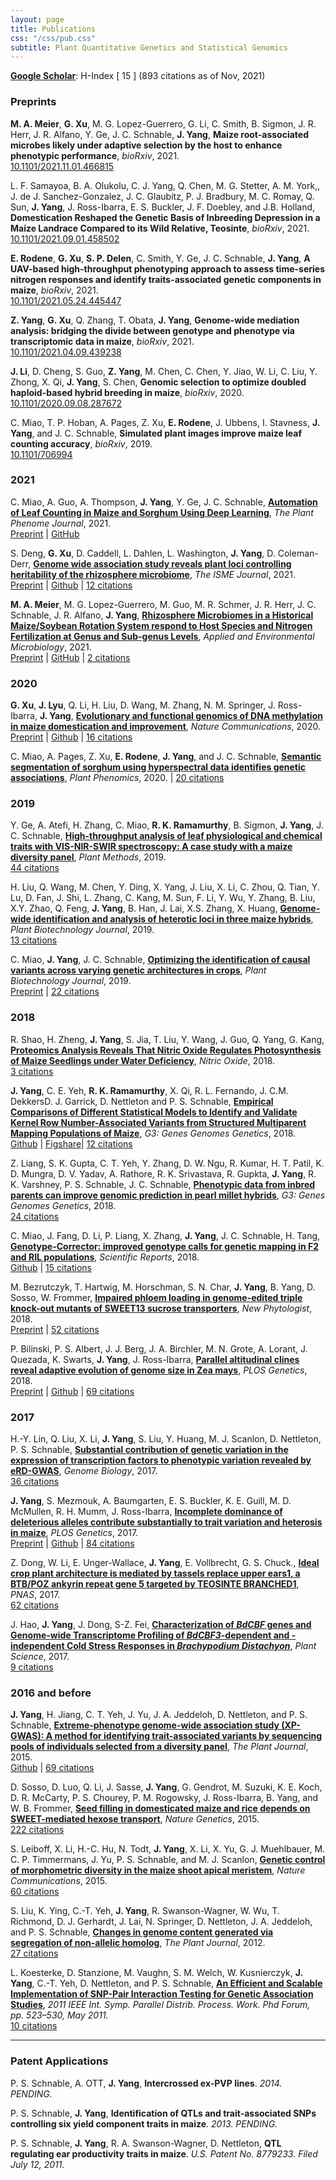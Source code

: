 ```yaml
---
layout: page
title: Publications
css: "/css/pub.css"
subtitle: Plant Quantitative Genetics and Statistical Genomics
---
```





__[Google Scholar](https://scholar.google.com/citations?hl=en&user=2CiKnzkAAAAJ)__: H-Index [ 15 ] (893 citations as of Nov, 2021)  

### Preprints

__M. A. Meier__, __G. Xu__, M. G. Lopez-Guerrero, G. Li, C. Smith, B. Sigmon, J. R. Herr, J. R. Alfano, Y. Ge, J. C. Schnable, __J. Yang__, __Maize root-associated microbes likely under adaptive selection by the host to enhance phenotypic performance__, _bioRxiv_, 2021.  
[10.1101/2021.11.01.466815](https://www.biorxiv.org/content/10.1101/2021.11.01.466815v1) 

L. F. Samayoa, B. A. Olukolu, C. J. Yang, Q. Chen, M. G. Stetter, A. M. York,, J. de J. Sanchez-Gonzalez, J. C. Glaubitz, P. J. Bradbury, M. C. Romay, Q. Sun, __J. Yang__, J. Ross-Ibarra, E. S. Buckler, J. F. Doebley, and J.B. Holland, __Domestication Reshaped the Genetic Basis of Inbreeding Depression in a Maize Landrace Compared to its Wild Relative, Teosinte__, _bioRxiv_, 2021.  
[10.1101/2021.09.01.458502](https://www.biorxiv.org/content/10.1101/2021.09.01.458502v1) 

__E. Rodene__, __G. Xu__, __S. P. Delen__, C. Smith, Y. Ge, J. C. Schnable, __J. Yang__, __A UAV-based high-throughput phenotyping approach to assess time-series nitrogen responses and identify traits-associated genetic components in maize__, _bioRxiv_, 2021.  
[10.1101/2021.05.24.445447](https://www.biorxiv.org/content/10.1101/2021.05.24.445447v1) 


__Z. Yang__, __G. Xu__, Q. Zhang, T. Obata, __J. Yang__, __Genome-wide mediation analysis: bridging the divide between genotype and phenotype via transcriptomic data in maize__, _bioRxiv_, 2021.  
[10.1101/2021.04.09.439238](https://www.biorxiv.org/content/10.1101/2021.04.09.439238v1) 



__J. Li__, D. Cheng, S. Guo, __Z. Yang__, M. Chen, C. Chen, Y. Jiao, W. Li, C. Liu, Y. Zhong, X. Qi, 
__J. Yang__, S. Chen, __Genomic selection to optimize doubled haploid-based hybrid breeding in maize__, _bioRxiv_, 2020.  
[10.1101/2020.09.08.287672](https://www.biorxiv.org/content/10.1101/2020.09.08.287672v1) 

C. Miao, T. P. Hoban, A. Pages, Z. Xu, __E. Rodene__, J. Ubbens, I. Stavness, __J. Yang__, and J. C. Schnable, __Simulated plant images improve maize leaf counting accuracy__, _bioRxiv_, 2019.  
[10.1101/706994](https://www.biorxiv.org/content/10.1101/706994v1) 


### 2021

C. Miao, A. Guo, A. Thompson,  __J. Yang__,  Y. Ge,  J. C. Schnable, __[Automation of Leaf Counting in Maize and Sorghum Using Deep Learning](https://acsess.onlinelibrary.wiley.com/doi/10.1002/ppj2.20022)__, _The Plant Phenome Journal_, 2021.  
[Preprint](https://www.biorxiv.org/content/10.1101/2020.12.19.423626v1) | [GitHub](https://github.com/huskermiao/MaizeLeafCounting) 

S. Deng, __G. Xu__, D. Caddell, L. Dahlen, L. Washington, __J. Yang__, D. Coleman-Derr, __[Genome wide association study reveals plant loci controlling heritability of the rhizosphere microbiome](https://www.nature.com/articles/s41396-021-00993-z)__, 
_The ISME Journal_, 2021.  
[Preprint](https://www.biorxiv.org/content/10.1101/2020.02.21.960377v1) | [Github](https://github.com/colemanderr-lab/Deng-2020) | [12 citations](https://scholar.google.com/scholar?oi=bibs&hl=en&cites=9839283634496248436&as_sdt=5)

__M. A. Meier__, M. G. Lopez-Guerrero, M. Guo, M. R. Schmer, J. R. Herr, J. C. Schnable, J. R. Alfano, __J. Yang__, __[Rhizosphere Microbiomes in a Historical Maize/Soybean Rotation System respond to Host Species and Nitrogen Fertilization at Genus and Sub-genus Levels](https://aem.asm.org/content/early/2021/03/27/AEM.03132-20.abstract)__, _Applied and Environmental Microbiology_, 2021.  
[Preprint](https://www.biorxiv.org/content/10.1101/2020.08.10.244384v2) | [GitHub](https://github.com/mandmeier/USDA_CornSoy) | [2 citations](https://scholar.google.com/scholar?oi=bibs&hl=en&cites=8314440354709369054&as_sdt=5)


### 2020

__G. Xu__, __J. Lyu__, Q. Li, H. Liu, D. Wang, M. Zhang, N. M. Springer, J. Ross-Ibarra, __J. Yang__, __[Evolutionary and functional genomics of DNA methylation in maize domestication and improvement](https://www.nature.com/articles/s41467-020-19333-4)__, _Nature Communications_, 2020.  
[Preprint](https://www.biorxiv.org/content/10.1101/2020.03.13.991117v2) | [Github](https://github.com/jyanglab/msfs_teo) | [16 citations](https://scholar.google.com/scholar?oi=bibs&hl=en&cites=987817177097090596&as_sdt=5)

C. Miao, A. Pages, Z. Xu, __E. Rodene__, __J. Yang__, and J. C. Schnable, __[Semantic segmentation of sorghum using hyperspectral data identifies genetic associations](https://spj.sciencemag.org/plantphenomics/2020/4216373/)__, _Plant Phenomics_, 2020. 
| [20 citations](https://scholar.google.com/scholar?oi=bibs&hl=en&cites=6760097769110193603&as_sdt=5)


### 2019

Y. Ge, A. Atefi, H. Zhang, C. Miao, __R. K. Ramamurthy__, B. Sigmon, __J. Yang__, J. C. Schnable, __[High-throughput analysis of leaf physiological and chemical traits with VIS-NIR-SWIR spectroscopy: A case study with a maize diversity panel](https://plantmethods.biomedcentral.com/articles/10.1186/s13007-019-0450-8)__, _Plant Methods_, 2019.  
[44 citations](https://scholar.google.com/scholar?oi=bibs&hl=en&cites=1137945390019707471&as_sdt=5)


H. Liu, Q. Wang, M. Chen, Y. Ding, X. Yang, J. Liu, X. Li, C. Zhou, Q. Tian, Y. Lu, D. Fan, J. Shi, L. Zhang, C. Kang, M. Sun, F. Li, Y. Wu, Y. Zhang, B. Liu, X.Y. Zhao, Q. Feng, __J. Yang__, B. Han, J. Lai, X.S. Zhang, X. Huang, __[Genome-wide identification and analysis of heterotic loci in three maize hybrids](https://onlinelibrary.wiley.com/doi/abs/10.1111/pbi.13186)__, _Plant Biotechnology Journal_, 2019.  
[13 citations](https://scholar.google.com/scholar?oi=bibs&hl=en&cites=15734942197146441439&as_sdt=5)

C. Miao, __J. Yang__, J. C. Schnable, __[Optimizing the identification of causal variants across varying genetic architectures in crops](https://onlinelibrary.wiley.com/doi/abs/10.1111/pbi.1302)__, _Plant Biotechnology Journal_, 2019.  
[Preprint](https://www.biorxiv.org/content/early/2018/04/29/310391) | [22 citations](https://scholar.google.com/scholar?oi=bibs&hl=en&cites=11827249182260357856&as_sdt=5)


### 2018


R. Shao, H. Zheng, __J. Yang__, S. Jia, T. Liu, Y. Wang, J. Guo, Q. Yang, G. Kang, __[Proteomics Analysis Reveals That Nitric Oxide Regulates Photosynthesis of Maize Seedlings under Water Deficiency](https://www.sciencedirect.com/science/article/pii/S1089860318300958)__, _Nitric Oxide_, 2018.  
[3 citations](https://scholar.google.com/scholar?oi=bibs&hl=en&cites=2779353440279278968&as_sdt=5)

__J. Yang__, C. E. Yeh, __R. K. Ramamurthy__, X. Qi, R. L. Fernando, J. C.M. DekkersD. J. Garrick, D. Nettleton and P. S. Schnable, __[Empirical Comparisons of Different Statistical Models to Identify and Validate Kernel Row Number-Associated Variants from Structured Multiparent Mapping Populations of Maize](http://www.g3journal.org/content/early/2018/09/12/g3.118.200636)__, _G3: Genes Genomes Genetics_, 2018.  
[Github](https://github.com/yangjl/KRN-GWAS) | [Figshare](https://figshare.com/articles/mpirical_Comparisons_of_Different_Statistical_Models_to_Identify_and_Validate_Kernel_Row_Number-Associated_Variants_from_Structured_Multiparent_Mapping_Populations_of_Maize/6902144)| [12 citations](https://scholar.google.com/scholar?oi=bibs&hl=en&cites=996399093583901645&as_sdt=5)


Z. Liang, S. K. Gupta, C. T. Yeh, Y. Zhang, D. W. Ngu, R. Kumar, H. T. Patil, K. D. Mungra, D. V. Yadav, A. Rathore, R. K. Srivastava, R. Gupkta, __J. Yang__, R. K. Varshney, P. S. Schnable, J. C. Schnable, __[Phenotypic data from inbred parents can improve genomic prediction in pearl millet hybrids](http://www.g3journal.org/content/early/2018/05/24/g3.118.200242)__, _G3: Genes Genomes Genetics_, 2018.  
[24 citations](https://scholar.google.com/scholar?oi=bibs&hl=en&cites=6745467722661974167&as_sdt=5)



C. Miao, J. Fang, D. Li, P. Liang, X. Zhang, __J. Yang__, J. C. Schnable, H. Tang, __[Genotype-Corrector: improved genotype calls for genetic mapping in F2 and RIL populations](https://www.nature.com/articles/s41598-018-28294-0)__, _Scientific Reports_, 2018.  
[Github](https://github.com/freemao/Genotype-Corrector) | [15 citations](https://scholar.google.com/scholar?oi=bibs&hl=en&cites=7931817505751558626&as_sdt=5)

M. Bezrutczyk, T. Hartwig, M. Horschman, S. N. Char, __J. Yang__, B. Yang, D. Sosso, W. Frommer, __[Impaired phloem loading in genome-edited triple knock-out mutants of SWEET13 sucrose transporters](https://nph.onlinelibrary.wiley.com/doi/abs/10.1111/nph.15021)__, *New Phytologist*, 2018.  
[Preprint](https://www.biorxiv.org/content/early/2017/10/06/197921) | [52 citations](https://scholar.google.com/scholar?oi=bibs&hl=en&cites=9785166453508429204&as_sdt=5)

P. Bilinski, P. S. Albert, J. J. Berg, J. A. Birchler, M. N. Grote, A. Lorant, J. Quezada, K. Swarts, __J. Yang__, J. Ross-Ibarra, __[Parallel altitudinal clines reveal adaptive evolution of genome size in Zea mays](http://journals.plos.org/plosgenetics/article?id=10.1371/journal.pgen.1007162)__, *PLOS Genetics*, 2018.  
[Preprint](https://www.biorxiv.org/content/early/2017/07/13/134528) | [Github](https://github.com/paulbilinski/GenomeSizeAnalysis) | [69 citations](https://scholar.google.com/scholar?oi=bibs&hl=en&cites=6345641206578854017&as_sdt=5)


### 2017

H.-Y. Lin, Q. Liu, X. Li, __J. Yang__, S. Liu, Y. Huang, M. J. Scanlon, D. Nettleton, P. S. Schnable, __[Substantial contribution of genetic variation in the expression of transcription factors to phenotypic variation revealed by eRD-GWAS](https://genomebiology.biomedcentral.com/articles/10.1186/s13059-017-1328-6)__, *Genome Biology*, 2017.  
[36 citations](https://scholar.google.com/scholar?oi=bibs&hl=en&cites=1407813314092538070&as_sdt=5)

__J. Yang__, S. Mezmouk, A. Baumgarten, E. S. Buckler, K. E. Guill, M. D. McMullen, R. H. Mumm, J. Ross-Ibarra, __[Incomplete dominance of deleterious alleles contribute substantially to trait variation and heterosis in maize](http://journals.plos.org/plosgenetics/article?id=10.1371/journal.pgen.1007019)__, *PLOS Genetics*, 2017.  
[Preprint](https://www.biorxiv.org/content/early/2017/06/09/086132) | [Github](https://github.com/yangjl/GERP-diallel) | [84 citations](https://scholar.google.com/scholar?oi=bibs&hl=en&cites=10986799122751558384&as_sdt=5)

Z. Dong, W. Li, E. Unger-Wallace, __J. Yang__, E. Vollbrecht, G. S. Chuck., __[Ideal crop plant architecture is mediated by tassels replace upper ears1, a BTB/POZ ankyrin repeat gene 5 targeted by TEOSINTE BRANCHED1](http://www.pnas.org/content/early/2017/09/26/1714960114.short)__, *PNAS*, 2017.   
[62 citations](https://scholar.google.com/scholar?oi=bibs&hl=en&cites=9931358203166483013&as_sdt=5)

J. Hao, __J. Yang__, J. Dong, S-Z. Fei, __[Characterization of *BdCBF* genes and Genome-wide Transcriptome Profiling of *BdCBF3*-dependent and -independent Cold Stress Responses in *Brachypodium Distachyon*](http://www.sciencedirect.com/science/article/pii/S0168945217303862?via%3Dihub)__, *Plant Science*, 2017.  
[9 citations](https://scholar.google.com/scholar?oi=bibs&hl=en&cites=3500455729056936894&as_sdt=5)

### 2016 and before

__J. Yang__, H. Jiang, C. T. Yeh, J. Yu, J. A. Jeddeloh, D. Nettleton, and P. S. Schnable, __[Extreme-phenotype genome-wide association study (XP-GWAS): A method for identifying trait-associated variants by sequencing pools of individuals selected from a diversity panel](http://doi.wiley.com/10.1111/tpj.13029)__, _The Plant Journal_, 2015.  
[Github](https://github.com/schnablelab/XP-GWAS) | [69 citations](https://scholar.google.com/scholar?oi=bibs&hl=en&cites=4727081806497409997&as_sdt=5)

D. Sosso, D. Luo, Q. Li, J. Sasse, __J. Yang__, G. Gendrot, M. Suzuki, K. E. Koch, D. R. McCarty, P. S. Chourey, P. M. Rogowsky, J. Ross-Ibarra, B. Yang, and W. B. Frommer, __[Seed filling in domesticated maize and rice depends on SWEET-mediated hexose transport](http://www.nature.com/ng/journal/v47/n12/full/ng.3422.html)__, _Nature Genetics_, 2015.  
[222 citations](https://scholar.google.com/scholar?oi=bibs&hl=en&cites=14940779386657346302&as_sdt=5)

S. Leiboff, X. Li, H.-C. Hu, N. Todt, __J. Yang__, X. Li, X. Yu, G. J. Muehlbauer, M. C. P. Timmermans, J. Yu, P. S. Schnable, and M. J. Scanlon, __[Genetic control of morphometric diversity in the maize shoot apical meristem](http://www.nature.com/ncomms/2015/151120/ncomms9974/full/ncomms9974.html)__, _Nature Communications_, 2015.  
[60 citations](https://scholar.google.com/scholar?oi=bibs&hl=en&cites=15673008105270802385&as_sdt=5)


S. Liu, K. Ying, C.-T. Yeh, __J. Yang__, R. Swanson-Wagner, W. Wu, T. Richmond, D. J. Gerhardt, J. Lai, N. Springer, D. Nettleton, J. A. Jeddeloh, and P. S. Schnable, __[Changes in genome content generated via segregation of non-allelic homolog](http://onlinelibrary.wiley.com/doi/10.1111/j.1365-313X.2012.05087.x/abstract)__, _The Plant Journal_, 2012.  
[27 citations](https://scholar.google.com/scholar?oi=bibs&hl=en&cites=12628450597487851072&as_sdt=5)


L. Koesterke, D. Stanzione, M. Vaughn, S. M. Welch, W. Kusnierczyk, __J. Yang__, C.-T. Yeh, D. Nettleton, and P. S. Schnable, __[An Efficient and Scalable Implementation of SNP-Pair Interaction Testing for Genetic Association Studies](http://ieeexplore.ieee.org/document/6008872/?arnumber=6008872)__, *2011 IEEE Int. Symp. Parallel Distrib. Process. Work. Phd Forum, pp. 523–530, May 2011.*  
[10 citations](https://scholar.google.com/scholar?oi=bibs&hl=en&cites=15468679869872245348&as_sdt=5)

------------------------

### Patent Applications

P. S. Schnable, A. OTT, __J. Yang__, __Intercrossed ex-PVP lines__.  *2014. PENDING.*

P. S. Schnable, __J. Yang__, __Identification of QTLs and trait-associated SNPs controlling six yield component traits in maize__. *2013. PENDING.*

P. S. Schnable, __J. Yang__, R. A. Swanson-Wagner, D. Nettleton, __QTL regulating ear productivity traits in maize__. *U.S. Patent No. 8779233. Filed July 12, 2011.*




